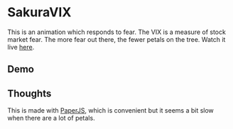 # SakuraVIX

This is an animation which responds to fear. 
The VIX is a measure of stock market fear. The more fear out there, the fewer petals on the tree.
Watch it live [here](http://codepen.io/telega/full/JKLdNV/).

## Demo

## Thoughts

This is made with [PaperJS](http://paperjs.org), which is convenient but it seems a bit slow when there are a lot of petals. 
